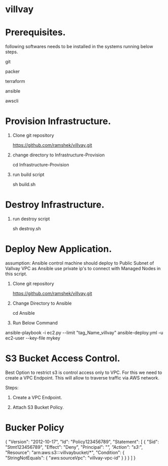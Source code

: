 # villvay

# Prerequisites.

following softwares needs to be installed in the systems running below steps.
  
  git
  
  packer
  
  terraform
  
  ansible
  
  awscli
  

# Provision Infrastructure.


1. Clone git repository

    https://github.com/ramshek/villvay.git

2. change directory to Infrastructure-Provision

    cd Infrastructure-Provision
  
3. run build script
  
    sh build.sh
    


# Destroy Infrastructure.

1. run destroy script

    sh destroy.sh
    
# Deploy New Application.

assumption: Ansible control machine should deploy to Public Subnet of Vallvay VPC as Ansible use private ip's to connect with Managed Nodes in this script.

1. Clone git repository

    https://github.com/ramshek/villvay.git
    
2. Change Directory to Ansible 
  
    cd Ansible
    
3. Run Below Command

  ansible-playbook -i ec2.py --limit "tag_Name_villvay" ansible-deploy.yml -u ec2-user  --key-file mykey

# S3 Bucket Access Control.

  Best Option to restrict s3 is control access only to VPC. For this we need to create a VPC Endpoint. This will allow to traverse traffic via AWS network.
  
  Steps:
   
   1. Create a VPC Endpoint.
   
   2. Attach S3 Bucket Policy.
   
# Bucker Policy

{
	"Version": "2012-10-17",
	"Id": "Policy123456789",
	"Statement": [
		{
			"Sid": "Stmt123456789",
			"Effect": "Deny",
			"Principal": "*",
			"Action": "s3:*",
			"Resource": "arn:aws:s3:::villvaybucket/*",
			"Condition": {
				"StringNotEquals": {
					"aws:sourceVpc": "villvay-vpc-id"
				}
			}
		}
	]
}
